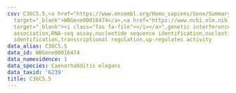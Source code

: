```yaml
---
csv: C36C5.5,<a href="https://www.ensembl.org/Homo_sapiens/Gene/Summary?db=core;g=WBGene00016474"
  target="_blank">WBGene00016474</a>,<a href="https://www.ncbi.nlm.nih.gov/pubmed/27496166"
  target="_blank"><i class="fas fa-file"></i></a>",genetic interference,functional
  association,RNA-seq assay,nucleotide sequence identification,nucleotide sequence
  identification,transcriptional regulation,up-regulates activity
data_alias: C36C5.5
data_id: WBGene00016474
data_numevidence: 1
data_species: Caenorhabditis elegans
data_taxid: '6239'
title: C36C5.5
---
```

